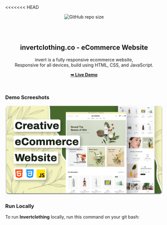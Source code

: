 <<<<<<< HEAD
<div align="center">
  
  ![GitHub repo size](https://img.shields.io/github/repo-size/codewithsadee/invertclothing)

  <br />
  <br />

  <h2 align="center">invertclothing.co - eCommerce Website</h2>

  invert is a fully responsive ecommerce website, <br />Responsive for all devices, build using HTML, CSS, and JavaScript.

  <a href="https://invertclothing.co/"><strong>➥ Live Demo</strong></a>

</div>

<br />

### Demo Screeshots

![Invertclothing Desktop Demo](./readme-images/desktop.png "Desktop Demo")



### Run Locally

To run **Invertclothing** locally, run this command on your git bash:



